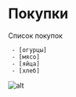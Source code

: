 # Покупки


Список покупок
```
 - [огурцы] 
 - [мясо]
 - [яйца]
 - [хлеб]
```
![alt](https://png.pngtree.com/png-clipart/20201208/original/pngtree-3-cucumbers-png-png-image_5570703.jpg)
  
